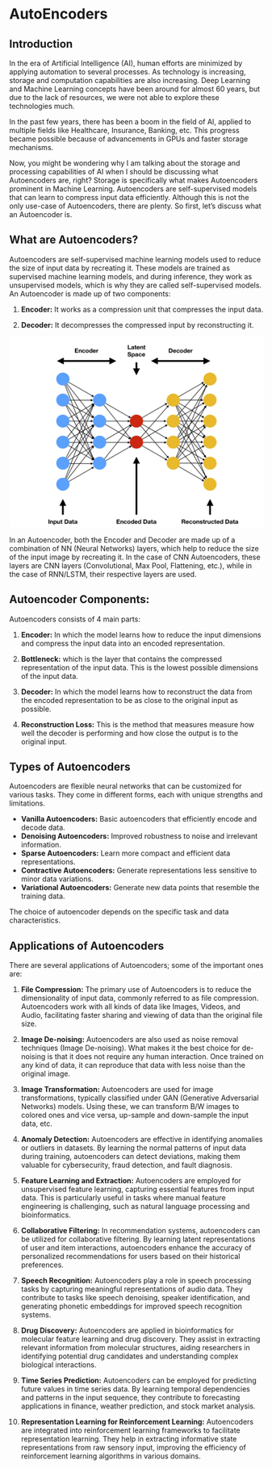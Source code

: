 # AutoEncoders

## Introduction

In the era of Artificial Intelligence (AI), human efforts are minimized by applying automation to several processes. As technology is increasing, storage and computation capabilities are also increasing. Deep Learning and Machine Learning concepts have been around for almost 60 years, but due to the lack of resources, we were not able to explore these technologies much.

In the past few years, there has been a boom in the field of AI, applied to multiple fields like Healthcare, Insurance, Banking, etc. This progress became possible because of advancements in GPUs and faster storage mechanisms.

Now, you might be wondering why I am talking about the storage and processing capabilities of AI when I should be discussing what Autoencoders are, right? Storage is specifically what makes Autoencoders prominent in Machine Learning. Autoencoders are self-supervised models that can learn to compress input data efficiently. Although this is not the only use-case of Autoencoders, there are plenty. So first, let’s discuss what an Autoencoder is.

## What are Autoencoders?

Autoencoders are self-supervised machine learning models used to reduce the size of input data by recreating it. These models are trained as supervised machine learning models, and during inference, they work as unsupervised models, which is why they are called self-supervised models. An Autoencoder is made up of two components:

1. **Encoder:** It works as a compression unit that compresses the input data.

2. **Decoder:** It decompresses the compressed input by reconstructing it.

![Autoencoders, Encoder, and Decoder](assets/autoencoder.png)

In an Autoencoder, both the Encoder and Decoder are made up of a combination of NN (Neural Networks) layers, which help to reduce the size of the input image by recreating it. In the case of CNN Autoencoders, these layers are CNN layers (Convolutional, Max Pool, Flattening, etc.), while in the case of RNN/LSTM, their respective layers are used.

## Autoencoder Components:

Autoencoders consists of 4 main parts:

1. **Encoder:** In which the model learns how to reduce the input dimensions and compress the input data into an encoded representation.

2. **Bottleneck:** which is the layer that contains the compressed representation of the input data. This is the lowest possible dimensions of the input data.

3. **Decoder:** In which the model learns how to reconstruct the data from the encoded representation to be as close to the original input as possible.

4. **Reconstruction Loss:** This is the method that measures measure how well the decoder is performing and how close the output is to the original input.

## Types of Autoencoders

Autoencoders are flexible neural networks that can be customized for various tasks. They come in different forms, each with unique strengths and limitations.

- **Vanilla Autoencoders:** Basic autoencoders that efficiently encode and decode data.
- **Denoising Autoencoders:** Improved robustness to noise and irrelevant information.
- **Sparse Autoencoders:** Learn more compact and efficient data representations.
- **Contractive Autoencoders:** Generate representations less sensitive to minor data variations.
- **Variational Autoencoders:** Generate new data points that resemble the training data.

The choice of autoencoder depends on the specific task and data characteristics.

## Applications of Autoencoders

There are several applications of Autoencoders; some of the important ones are:

1. **File Compression:** The primary use of Autoencoders is to reduce the dimensionality of input data, commonly referred to as file compression. Autoencoders work with all kinds of data like Images, Videos, and Audio, facilitating faster sharing and viewing of data than the original file size.

2. **Image De-noising:** Autoencoders are also used as noise removal techniques (Image De-noising). What makes it the best choice for de-noising is that it does not require any human interaction. Once trained on any kind of data, it can reproduce that data with less noise than the original image.

3. **Image Transformation:** Autoencoders are used for image transformations, typically classified under GAN (Generative Adversarial Networks) models. Using these, we can transform B/W images to colored ones and vice versa, up-sample and down-sample the input data, etc.

4. **Anomaly Detection:** Autoencoders are effective in identifying anomalies or outliers in datasets. By learning the normal patterns of input data during training, autoencoders can detect deviations, making them valuable for cybersecurity, fraud detection, and fault diagnosis.

5. **Feature Learning and Extraction:** Autoencoders are employed for unsupervised feature learning, capturing essential features from input data. This is particularly useful in tasks where manual feature engineering is challenging, such as natural language processing and bioinformatics.

6. **Collaborative Filtering:** In recommendation systems, autoencoders can be utilized for collaborative filtering. By learning latent representations of user and item interactions, autoencoders enhance the accuracy of personalized recommendations for users based on their historical preferences.

7. **Speech Recognition:** Autoencoders play a role in speech processing tasks by capturing meaningful representations of audio data. They contribute to tasks like speech denoising, speaker identification, and generating phonetic embeddings for improved speech recognition systems.

8. **Drug Discovery:** Autoencoders are applied in bioinformatics for molecular feature learning and drug discovery. They assist in extracting relevant information from molecular structures, aiding researchers in identifying potential drug candidates and understanding complex biological interactions.

9. **Time Series Prediction:** Autoencoders can be employed for predicting future values in time series data. By learning temporal dependencies and patterns in the input sequence, they contribute to forecasting applications in finance, weather prediction, and stock market analysis.

10. **Representation Learning for Reinforcement Learning:** Autoencoders are integrated into reinforcement learning frameworks to facilitate representation learning. They help in extracting informative state representations from raw sensory input, improving the efficiency of reinforcement learning algorithms in various domains.
